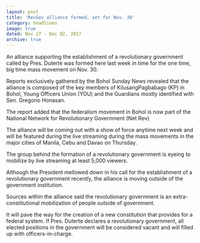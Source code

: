 ```yaml
---
layout: post
title: 'RevGov alliance formed, set for Nov. 30'
category: headlines
image: true
dated: Nov 27 - Dec 02, 2017
archive: true
---
```


An alliance supporting the establishment of a revolutionary government called by Pres. Duterte was formed here last week in time for the one time, big time mass movement on Nov. 30.

Reports exclusively gathered by the Bohol Sunday News revealed that the alliance is composed of the key members of KilusangPagbabago (KP) in Bohol, Young Officers Union (YOU) and the Guardians mostly identified with Sen. Gregorio Honasan.

The report added that the federalism movement in Bohol is now part of the National Network for Revolutionary Government (Net Rev)

The alliance will be coming out with a show of force anytime next week and will be featured during the live streaming during the mass movements in the major cities of Manila, Cebu and Davao on Thursday.

The group behind the formation of a revolutionary government is eyeing to mobilize by live streaming at least 5,000 viewers.

Although the President mellowed down in his call for the establishment of a revolutionary government recently, the alliance is moving outside of the government institution.

Sources within the alliance said the revolutionary government is an extra-constitutional mobilization of people outside of government. 

It will pave the way for the creation of a new constitution that provides for a federal system. 
If Pres. Duterte declares a revolutionary government, all elected positions in the government will be considered vacant and will filled up with officers-in-charge.